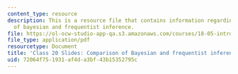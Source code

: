 ```yaml
---
content_type: resource
description: This is a resource file that contains information regarding comparison
  of bayesian and frequentist inference.
file: https://ol-ocw-studio-app-qa.s3.amazonaws.com/courses/18-05-introduction-to-probability-and-statistics-spring-2014/72064f751931af4da3bf43b15352795c_MIT18_05S14_class20slides.pdf
file_type: application/pdf
resourcetype: Document
title: 'Class 20 Slides: Comparison of Bayesian and frequentist inference'
uid: 72064f75-1931-af4d-a3bf-43b15352795c
---
```

